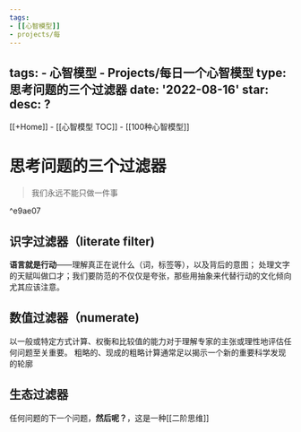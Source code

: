 ```yaml
---
tags:
- [[心智模型]]
- projects/每
---
```


tags: 
	- 心智模型
	- Projects/每日一个心智模型
type: 思考问题的三个过滤器
date: '2022-08-16'
star:
desc: ?
---




[[+Home]] - [[心智模型 TOC]] - [[100种心智模型]]


# 思考问题的三个过滤器

>我们永远不能只做一件事

^e9ae07

## 识字过滤器（literate filter)
**语言就是行动**——理解真正在说什么（词，标签等），以及背后的意图；
处理文字的天赋叫做口才；我们要防范的不仅仅是夸张，那些用抽象来代替行动的文化倾向尤其应该注意。


## 数值过滤器（numerate)
以一般或特定方式计算、权衡和比较值的能力对于理解专家的主张或理性地评估任何问题至关重要。
粗略的、现成的粗略计算通常足以揭示一个新的重要科学发现的轮廓


## 生态过滤器
任何问题的下一个问题，**然后呢？**，这是一种[[二阶思维]]


